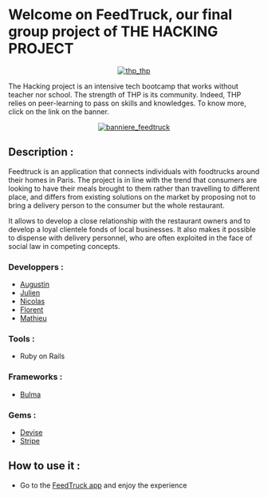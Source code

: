 # Welcome on FeedTruck, our final group project of THE HACKING PROJECT

<div>
  <p align="center" >
    <a href="https://www.thehackingproject.org/"><img src="https://i0.wp.com/chromebooklive.com/wp-content/uploads/2018/11/the_hacking_project_logo.png?resize=620%2C171&ssl=1" alt="thp_thp"/></a>
  </p>
  The Hacking project is an intensive tech bootcamp that works without teacher nor school. The strength of THP is its community. Indeed, THP relies on peer-learning to pass on skills and knowledges. To know more, click on the link on the banner.
</div>


<p align="center" >
  <a href="https://feedtruck.herokuapp.com"><img src="https://github.com/aauugguussttiinn/Feedtruck/blob/readme/app/assets/images/banniere-feedtruck.png" alt="banniere_feedtruck"/></a>
</p>



## Description :
Feedtruck is an application that connects individuals with foodtrucks around their homes in Paris.
The project is in line with the trend that consumers are looking to have their meals brought to them rather than travelling to different place, and differs from existing solutions on the market by proposing not to bring a delivery person to the consumer but the whole restaurant.

It allows to develop a close relationship with the restaurant owners and to develop a loyal clientele fonds of local businesses. It also makes it possible to dispense with delivery personnel, who are often exploited in the face of social law in competing concepts.


### Developpers :
- [Augustin](https://github.com/aauugguussttiinn)
- [Julien](https://github.com/guinus70?tab=repositories)
- [Nicolas](https://github.com/Nicolasheckmann)
- [Florent](https://github.com/LandryFlo)
- [Mathieu](https://github.com/MathieuParadis)


### Tools :
* Ruby on Rails

### Frameworks :
* [Bulma](https://bulma.io/)

### Gems :
* [Devise](https://github.com/heartcombo/devise)
* [Stripe](https://github.com/stripe/stripe-ruby)


## How to use it :
 - Go to the [FeedTruck app](https://feedtruck.herokuapp.com) and enjoy the experience
